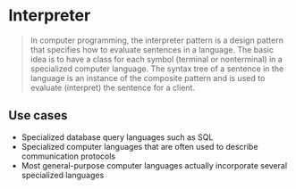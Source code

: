 ﻿# Interpreter

> In computer programming, the interpreter pattern is a design pattern that specifies how to evaluate sentences in a language. The basic idea is to have a class for each symbol (terminal or nonterminal) in a specialized computer language. The syntax tree of a sentence in the language is an instance of the composite pattern and is used to evaluate (interpret) the sentence for a client.

## Use cases

* Specialized database query languages such as SQL
* Specialized computer languages that are often used to describe communication protocols
* Most general-purpose computer languages actually incorporate several specialized languages